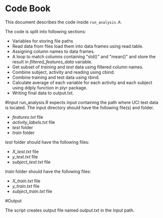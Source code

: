 # Code Book

This document describes the code inside `run_analysis.R`.

The code is split into following sections:

* Variables for storing file paths
* Read data from files load them into data frames using read.table.
* Assigning column names to data frames.
* A loop to match columns containing "std()" and "mean()" and store the result in *filtered\_features\_data* variable.
* Get subset of *training* and *test* data using filtered column names.
* Combine subject, activity and reading using cbind.
* Combine training and test data using rbind.
* Calculate average of each variable for each activity and each subject using ddply function in plyr package.
* Writing final data to output.txt.

#Input
run_analysis.R expects input containing the path where UCI test data is located. The input directory should have the following file(s) and folder.

* *features.txt* file
* *activity_labels.txt* file
* *test* folder
* *train* folder

*test* folder should have the following files:

* *X_test.txt* file
* *y_test.txt* file
* *subject_test.txt* file

*train* folder should have the following files:

* *X_train.txt* file
* *y_train.txt* file
* *subject_train.txt* file


#Output

The script creates output file named *output.txt* in the input path.
